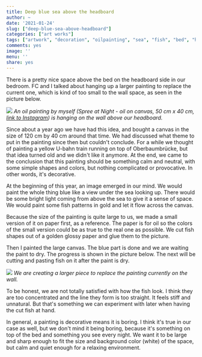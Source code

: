 ```yaml
---
title: Deep blue sea above the headboard
author: ~
date: '2021-01-24'
slug: ["deep-blue-sea-above-headboard"]
categories: ["art works"]
tags: ["artwork", "decoration", "oilpainting", "sea", "fish", "bed", "headboard", "bedroom"]
comments: yes
image: ''
menu: ''
share: yes
---
```


There is a pretty nice space above the bed on the headboard side in our bedroom. FC and I talked about hanging up a larger painting to replace the current one, which is kind of too small to the wall space, as seen in the picture below.

![](/images/current-wall-above-headboard.jpg)
*An oil painting by myself (Spree at Night - oil on canvas, 50 cm x 40 cm, [link to Instagram](https://www.instagram.com/p/BxKQx0enx7m/?utm_source=ig_web_copy_link)) is hanging on the wall above our headboard.*

Since about a year ago we have had this idea, and bought a canvas in the size of 120 cm by 40 cm around that time. We had discussed what theme to put in the painting since then but couldn't conclude. For a while we thought of painting a yellow U-bahn train running on top of Oberbaumbrücke, but that idea turned old and we didn't like it anymore. At the end, we came to the conclusion that this painting should be something calm and neutral, with some simple shapes and colors, but nothing complicated or provocative. In other words, it's decorative.

At the beginning of this year, an image emerged in our mind. We would paint the whole thing blue like a view under the sea looking up. There would be some bright light coming from above the sea to give it a sense of space. We would paint some fish patterns in gold and let it flow across the canvas.

Because the size of the painting is quite large to us, we made a small version of it on paper first, as a reference. The paper is for oil so the colors of the small version could be as true to the real one as possible. We cut fish shapes out of a golden glossy paper and glue them to the picture.

Then I painted the large canvas. The blue part is done and we are waiting the paint to dry. The progress is shown in the picture below. The next will be cutting and pasting fish on it after the paint is dry.

![](/images/deep-blue-sea-fish.jpg)
*We are creating a larger piece to replace the painting currently on the wall.*

To be honest, we are not totally satisfied with how the fish look. I think they are too concentrated and the line they form is too straight. It feels stiff and unnatural. But that's something we can experiment with later when having the cut fish at hand.

In general, a painting is decorative means it is boring. I think it's true in our case as well, but we don't mind it being boring, because it's something on top of the bed and something you see every night. We want it to be large and sharp enough to fit the size and background color (white) of the space, but calm and quiet enough for a relaxing environment.
